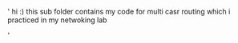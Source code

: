 '
hi :)
this sub folder contains my code for multi casr routing which i practiced in my netwoking lab

'
